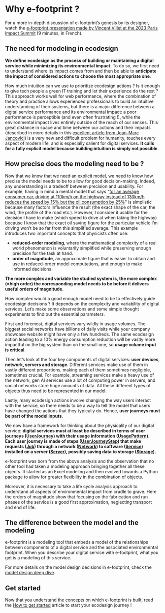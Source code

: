 # Why e-footprint ?

For a more in-depth discussion of e-footprint’s genesis by its designer, watch the <a href="https://www.youtube.com/watch?v=pc-H5yySPRo" target="_blank">e-footprint presentation made by Vincent Villet at the 2023 Paris Impact Summit</a> (9 minutes, in French).

## The need for modeling in ecodesign

**We define ecodesign as the process of building or maintaining a digital service while minimizing its environmental impact**. To do so, we first need to understand where its impact comes from and then be able to **anticipate the impact of considered actions to choose the most appropriate one**.

How much intuition can we use to prioritize ecodesign actions ? Is it enough to give tech people a green IT training and let their experience do the rest ? This approach works well for web performance, where the combination of theory and practice allows experienced professionals to build an intuitive understanding of their systems, but there is a major difference between a digital service performance and its environmental impact: a poor performance is perceptible (and even often frustrating !), while the environmental impact lives entirely outside of the reach of our senses. This great distance in space and time between our actions and their impacts (described in more details in this [excellent article from Jean-Marc Jancovici](https://jancovici.com/publications-et-co/contributions-a-ouvrage/une-preface-pour-le-livre-comment-marche-vraiment-le-monde-de-vaclav-smil/)) is a very new and difficult problem for humanity, touches every aspect of modern life, and is especially salient for digital services. **It calls for a fully explicit model because building intuition is simply not possible**.

## How precise does the modeling need to be ?

Now that we know that we need an explicit model, we need to know how precise the model needs to be to allow for good decision-making. Indeed, any understanding is a tradeoff between precision and usability. For example, having in mind a mental model that says "[for an average consumer car, driving at 110km/h on the highway instead of 130km/h reduces the speed by 15% but the oil consumption by 25%](https://scienceetonnante.com/2022/08/07/autoroute-110-au-lieu-de-130/)" is simplistic because many factors influence the result (the exact shape of the car, the wind, the profile of the road etc.). However, I consider it usable for the decision I have to make (which speed to drive at when taking the highway) because I know that the exact oil saving figure for the particular vehicle I’m driving won’t be so far from this simplified average. This example introduces two important concepts that physicists often use:

- **reduced-order modeling**, where the mathematical complexity of a real world phenomenon is voluntarily simplified while preserving enough precision for the task at hand.
- **order of magnitude**, an approximate figure that is easier to obtain and use in reduced-order model computations, and enough to make informed decisions.

**The more complex and variable the studied system is, the more complex (=high order) the corresponding model needs to be before it delivers useful orders of magnitude.**

How complex would a good enough model need to be to effectively guide ecodesign decisions ? It depends on the complexity and variability of digital services. Let’s make some observations and some simple thought experiments to find out the essential parameters.

First and foremost, digital services vary wildly in usage volumes. The biggest social networks have billions of daily visits while your company showcase website might have only a few hundreds. The same ecodesign action leading to a 10% energy consumption reduction will be vastly more impactful on the big system than on the small one, so **usage volume input is critical**.

Then let’s look at the four key components of digital services: **user devices, network, servers and storage**. Different services make use of them in vastly different proportions, making each of them sometimes negligible, sometimes crucial. For example, streaming services make a heavy use of the network, gen AI services use a lot of computing power in servers, and social networks store huge amounts of data. All these different types of objects thus need to be represented in our model.

Lastly, many ecodesign actions involve changing the way users interact with the service, so there needs to be a way to tell the model that users have changed the actions that they typically do. Hence, **user journeys must be part of the model inputs**.

We now have a framework for thinking about the physicality of our digital service: **digital services must at least be described in terms of user journeys ([UserJourney](UserJourney.md)) with their usage information ([UsagePattern](UsagePattern.md)). Each user journey is made of steps ([UserJourneyStep](UserJourneyStep.md)) that make requests ([Job](Job.md)) through a network ([Network](Network.md)) to software ([Service](Service.md)) installed on a server ([Server](Autoscaling.md)), possibly saving data to storage ([Storage](Storage.md)).**

e-footprint was born from the above analysis and the observation that no other tool had taken a modeling approach bringing together all these objects. It started as an Excel modeling and then evolved towards a Python package to allow for greater flexibility in the combination of objects.

Moreover, it is necessary to take a life cycle analysis approach to understand all aspects of environmental impact from cradle to grave. Here the orders of magnitude show that focusing on the fabrication and run phases of the service is a good first approximation, neglecting transport and end of life.

## The difference between the model and the modeling

e-footprint is a modeling tool that embeds a model of the relationships between components of a digital service and the associated environmental footprint. When you describe your digital service with e-footprint, what you get is a modeling of this service.

For more details on the model design decisions in e-footprint, check the [model design deep dive](design_deep_dive.md).

## Get started

Now that you understand the concepts on which e-footprint is built, read the [How to get started](get_started.md) article to start your ecodesign journey !